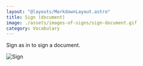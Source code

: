 ```yaml
---
layout: "@layouts/MarkdownLayout.astro"
title: Sign (document)
image: ./assets/images-of-signs/sign-document.gif
category: Vocabulary
---
```


Sign as in to sign a document.

![Sign](@signs/sign-document.gif)
